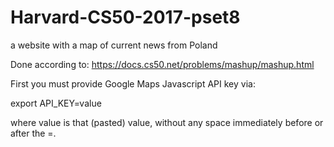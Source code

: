 # Harvard-CS50-2017-pset8
a website with a map of current news from Poland

Done according to: https://docs.cs50.net/problems/mashup/mashup.html

First you must provide Google Maps Javascript API key via:

export API_KEY=value

where value is that (pasted) value, without any space immediately before or after the =.
